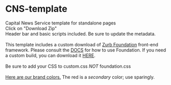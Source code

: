 # CNS-template
Capital News Service template for standalone pages
<br>
Click on "Download Zip"
<br>
Header bar and basic scripts included. Be sure to update the metadata.
<br>
<br>
This template includes a custom download of <a href="http://foundation.zurb.com/" target="_blank">Zurb Foundation</a> front-end framework.
Please consult the <a href="http://foundation.zurb.com/docs/" target="_blank">DOCS</a> for how to use Foundation. If you need a custom build, you can download it <a href="http://foundation.zurb.com/develop/download.html#customizeFoundation" targer="_blank">HERE</a>.
<br>
<br>
Be sure to add your CSS to custom.css <em>NOT</em> foundation.css
<br>
<br>
<a href="https://coolors.co/app/ffd500-990000-cccccc-444443-333333" target="_blank">Here are our brand colors.</a> The red is a <em>secondary</em> color; use sparingly.
